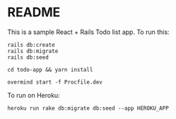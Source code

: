 # README

This is a sample React + Rails Todo list app. To run this:

```
rails db:create
rails db:migrate
rails db:seed

cd todo-app && yarn install

overmind start -f Procfile.dev
```

To run on Heroku:

```
heroku run rake db:migrate db:seed --app HEROKU_APP
